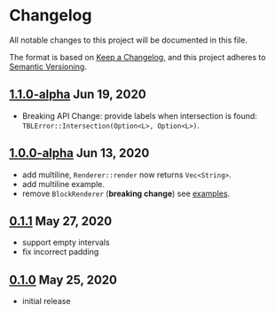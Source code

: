 # Changelog

All notable changes to this project will be documented in this file.

The format is based on [Keep a Changelog](https://keepachangelog.com/en/1.0.0/),
and this project adheres to [Semantic Versioning](https://semver.org/spec/v2.0.0.html).

## [1.1.0-alpha](https://crates.io/crates/tbl/1.1.0-alpha) Jun 19, 2020

* Breaking API Change: provide labels when intersection is found: `TBLError::Intersection(Option<L>, Option<L>)`.

## [1.0.0-alpha](https://crates.io/crates/tbl/1.0.0-alpha) Jun 13, 2020

* add multiline, `Renderer::render` now returns `Vec<String>`.
* add multiline example.
* remove `BlockRenderer` (**breaking change**) see [examples](examples).

## [0.1.1](https://crates.io/crates/tbl/0.1.1) May 27, 2020

* support empty intervals
* fix incorrect padding


## [0.1.0](https://crates.io/crates/tbl/0.1.0) May 25, 2020

* initial release
